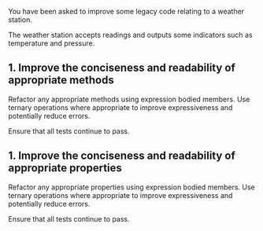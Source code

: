 You have been asked to improve some legacy code relating to a weather station.

The weather station accepts readings and outputs some indicators such as temperature and pressure.

## 1. Improve the conciseness and readability of appropriate methods

Refactor any appropriate methods using expression bodied members. Use ternary operations where appropriate to improve expressiveness and potentially reduce errors.

Ensure that all tests continue to pass.

## 1. Improve the conciseness and readability of appropriate properties

Refactor any appropriate properties using expression bodied members. Use ternary operations where appropriate to improve expressiveness and potentially reduce errors.

Ensure that all tests continue to pass.
